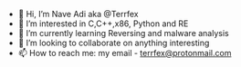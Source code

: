 - 👋 Hi, I’m Nave Adi aka @Terrfex
- 👀 I’m interested in C,C++,x86, Python and RE
- 🌱 I’m currently learning Reversing and malware analysis
- 💞️ I’m looking to collaborate on anything interesting
- 📫 How to reach me: my email - terrfex@protonmail.com

<!---
Terrfex/Terrfex is a ✨ special ✨ repository because its `README.md` (this file) appears on your GitHub profile.
You can click the Preview link to take a look at your changes.
--->
